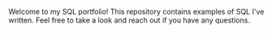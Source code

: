 Welcome to my SQL portfolio! This repository contains examples of SQL I've written. Feel free to take a look and reach out if you have any questions.
